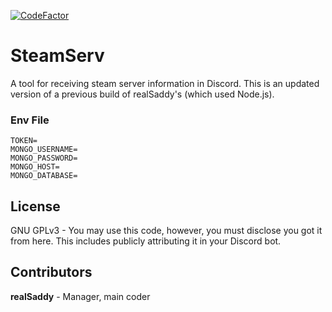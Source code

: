 [![CodeFactor](https://www.codefactor.io/repository/github/realsaddy/steamserv/badge)](https://www.codefactor.io/repository/github/realsaddy/steamserv)
# SteamServ
 A tool for receiving steam server information in Discord.
 This is an updated version of a previous build of realSaddy's (which used Node.js).
### Env File
```
TOKEN=
MONGO_USERNAME=
MONGO_PASSWORD=
MONGO_HOST=
MONGO_DATABASE=
```
## License
GNU GPLv3 - You may use this code, however, you must disclose you got it from here. 
This includes publicly attributing it in your Discord bot. 
## Contributors
<b>realSaddy</b> - Manager, main coder
